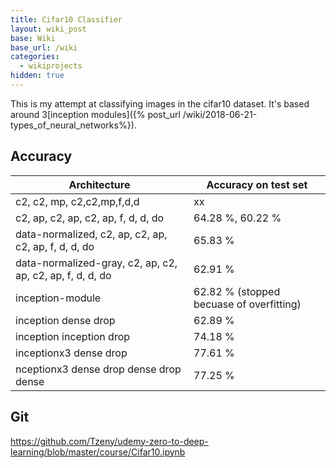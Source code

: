 ```yaml
---
title: Cifar10 Classifier
layout: wiki_post
base: Wiki
base_url: /wiki
categories:
  - wikiprojects
hidden: true
---
```




This is my attempt at classifying images in the cifar10 dataset. It's based around 3[inception modules]({% post_url /wiki/2018-06-21-types_of_neural_networks%}).

Accuracy
--------

| Architecture                                              | Accuracy on test set                     |
|-----------------------------------------------------------|------------------------------------------|
| c2, c2, mp, c2,c2,mp,f,d,d                                | xx                                       |
| c2, ap, c2, ap, c2, ap, f, d, d, do                       | 64.28 %, 60.22 %                         |
| data-normalized, c2, ap, c2, ap, c2, ap, f, d, d, do      | 65.83 %                                  |
| data-normalized-gray, c2, ap, c2, ap, c2, ap, f, d, d, do | 62.91 %                                  |
| inception-module                                          | 62.82 % (stopped becuase of overfitting) |
| inception dense drop                                      | 62.89 %                                  |
| inception inception drop                                  | 74.18 %                                  |
| inceptionx3 dense drop                                    | 77.61 %                           |
| nceptionx3 dense drop dense drop dense                    | 77.25 %                                  |

Git
---

[<https://github.com/Tzeny/udemy-zero-to-deep-learning/blob/master/course/Cifar10.ipynb>](https://github.com/Tzeny/udemy-zero-to-deep-learning/blob/master/course/Cifar10.ipynb)
